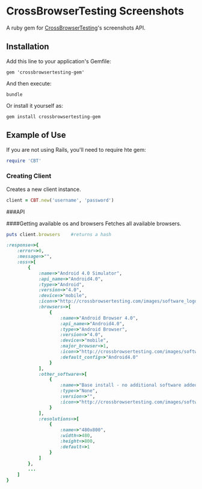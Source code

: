 # CrossBrowserTesting Screenshots

A ruby gem for [CrossBrowserTesting](http://crossbrowsertesting.com)'s screenshots API.

## Installation

Add this line to your application's Gemfile:

    gem 'crossbrowsertesting-gem'

And then execute:

    bundle

Or install it yourself as:

    gem install crossbrowsertesting-gem

## Example of Use

If you are not using Rails, you'll need to require hte gem:

``` ruby
require 'CBT'
```

### Creating Client
Creates a new client instance.

``` ruby
client = CBT.new('username', 'password')
```

###API

####Getting available os and browsers
Fetches all available browsers.

``` ruby
puts client.browsers 	#returns a hash

:response=>{
    :error=>0, 
    :message=>"", 
    :oss=>[
        {
            :name=>"Android 4.0 Simulator", 
            :api_name=>"Android4.0", 
            :type=>"Android", 
            :version=>"4.0", 
            :device=>"mobile", 
            :icon=>"http://crossbrowsertesting.com/images/software_logos/android15.png", 
            :browsers=>[
                {
                    :name=>"Android Browser 4.0", 
                    :api_name=>"Android4.0", 
                    :type=>"Android Browser", 
                    :version=>"4.0", 
                    :device=>"mobile", 
                    :major_browser=>1, 
                    :icon=>"http://crossbrowsertesting.com/images/software_logos/android-browser15.png",
                    :default_config=>"Android4.0"
                }
            ], 
            :other_software=>[
                {
                    :name=>"Base install - no additional software added", 
                    :type=>"None", 
                    :version=>"", 
                    :icon=>"http://crossbrowsertesting.com/images/software_logos/15.png"
                }
            ], 
            :resolutions=>[
                {
                    :name=>"480x800", 
                    :width=>480, 
                    :height=>800, 
                    :default=>1
                }
            ]
        },
        ...
    ]
}
```
